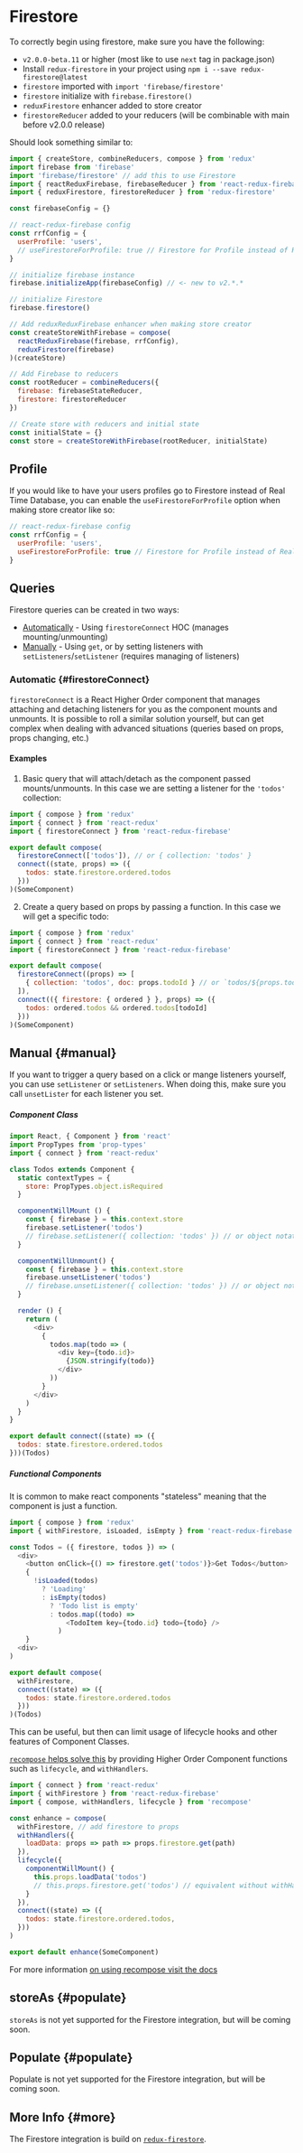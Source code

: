 # Firestore

To correctly begin using firestore, make sure you have the following:
* `v2.0.0-beta.11` or higher (most like to use `next` tag in package.json)
* Install `redux-firestore` in your project using `npm i --save redux-firestore@latest`
* `firestore` imported with `import 'firebase/firestore'`
* `firestore` initialize with `firebase.firestore()`
* `reduxFirestore` enhancer added to store creator
* `firestoreReducer` added to your reducers (will be combinable with main before v2.0.0 release)

Should look something similar to:

```js
import { createStore, combineReducers, compose } from 'redux'
import firebase from 'firebase'
import 'firebase/firestore' // add this to use Firestore
import { reactReduxFirebase, firebaseReducer } from 'react-redux-firebase'
import { reduxFirestore, firestoreReducer } from 'redux-firestore'

const firebaseConfig = {}

// react-redux-firebase config
const rrfConfig = {
  userProfile: 'users',
  // useFirestoreForProfile: true // Firestore for Profile instead of Realtime DB
}

// initialize firebase instance
firebase.initializeApp(firebaseConfig) // <- new to v2.*.*

// initialize Firestore
firebase.firestore()

// Add reduxReduxFirebase enhancer when making store creator
const createStoreWithFirebase = compose(
  reactReduxFirebase(firebase, rrfConfig),
  reduxFirestore(firebase)
)(createStore)

// Add Firebase to reducers
const rootReducer = combineReducers({
  firebase: firebaseStateReducer,
  firestore: firestoreReducer
})

// Create store with reducers and initial state
const initialState = {}
const store = createStoreWithFirebase(rootReducer, initialState)
```

## Profile

If you would like to have your users profiles go to Firestore instead of Real Time Database, you can enable the
`useFirestoreForProfile` option when making store creator like so:

```js
// react-redux-firebase config
const rrfConfig = {
  userProfile: 'users',
  useFirestoreForProfile: true // Firestore for Profile instead of Realtime DB
}
```

## Queries

Firestore queries can be created in two ways:

* [Automatically](#firestoreConnect) - Using `firestoreConnect` HOC (manages mounting/unmounting)
* [Manually](#manual) - Using `get`, or by setting listeners with `setListeners`/`setListener` (requires managing of listeners)

### Automatic {#firestoreConnect}

`firestoreConnect` is a React Higher Order component that manages attaching and detaching listeners for you as the component mounts and unmounts. It is possible to roll a similar solution yourself, but can get complex when dealing with advanced situations (queries based on props, props changing, etc.)

#### Examples
1. Basic query that will attach/detach as the component passed mounts/unmounts. In this case we are setting a listener for the `'todos'` collection:

  ```js
  import { compose } from 'redux'
  import { connect } from 'react-redux'
  import { firestoreConnect } from 'react-redux-firebase'

  export default compose(
    firestoreConnect(['todos']), // or { collection: 'todos' }
    connect((state, props) => ({
      todos: state.firestore.ordered.todos
    }))
  )(SomeComponent)
  ```

2. Create a query based on props by passing a function. In this case we will get a specific todo:

  ```js
  import { compose } from 'redux'
  import { connect } from 'react-redux'
  import { firestoreConnect } from 'react-redux-firebase'

  export default compose(
    firestoreConnect((props) => [
      { collection: 'todos', doc: props.todoId } // or `todos/${props.todoId}`
    ]),
    connect(({ firestore: { ordered } }, props) => ({
      todos: ordered.todos && ordered.todos[todoId]
    }))
  )(SomeComponent)
  ```

## Manual {#manual}

If you want to trigger a query based on a click or mange listeners yourself, you can use `setListener` or `setListeners`. When doing this, make sure you call `unsetLister` for each listener you set.

##### Component Class

```js
import React, { Component } from 'react'
import PropTypes from 'prop-types'
import { connect } from 'react-redux'

class Todos extends Component {
  static contextTypes = {
    store: PropTypes.object.isRequired
  }

  componentWillMount () {
    const { firebase } = this.context.store
    firebase.setListener('todos')
    // firebase.setListener({ collection: 'todos' }) // or object notation
  }

  componentWillUnmount() {
    const { firebase } = this.context.store
    firebase.unsetListener('todos')
    // firebase.unsetListener({ collection: 'todos' }) // or object notation
  }

  render () {
    return (
      <div>
        {
          todos.map(todo => (
            <div key={todo.id}>
              {JSON.stringify(todo)}
            </div>
          ))
        }
      </div>
    )
  }
}

export default connect((state) => ({
  todos: state.firestore.ordered.todos
}))(Todos)
```

##### Functional Components

It is common to make react components "stateless" meaning that the component is just a function.

```js
import { compose } from 'redux'
import { withFirestore, isLoaded, isEmpty } from 'react-redux-firebase'

const Todos = ({ firestore, todos }) => (
  <div>
    <button onClick={() => firestore.get('todos')}>Get Todos</button>
    {
      !isLoaded(todos)
        ? 'Loading'
        : isEmpty(todos)
          ? 'Todo list is empty'
          : todos.map((todo) =>
              <TodoItem key={todo.id} todo={todo} />
            )
    }
  <div>
)

export default compose(
  withFirestore,
  connect((state) => ({
    todos: state.firestore.ordered.todos
  }))
)(Todos)
```

This can be useful, but then can limit usage of lifecycle hooks and other features of Component Classes.


[`recompose` helps solve this](https://github.com/acdlite/recompose/blob/master/docs/API.md) by providing Higher Order Component functions such as `lifecycle`, and `withHandlers`.

```js
import { connect } from 'react-redux'
import { withFirestore } from 'react-redux-firebase'
import { compose, withHandlers, lifecycle } from 'recompose'

const enhance = compose(
  withFirestore, // add firestore to props
  withHandlers({
    loadData: props => path => props.firestore.get(path)
  }),
  lifecycle({
    componentWillMount() {
      this.props.loadData('todos')
      // this.props.firestore.get('todos') // equivalent without withHandlers
    }
  }),
  connect((state) => ({
    todos: state.firestore.ordered.todos,
  }))
)

export default enhance(SomeComponent)
```


For more information [on using recompose visit the docs](https://github.com/acdlite/recompose/blob/master/docs/API.md)

## storeAs {#populate}

`storeAs` is not yet supported for the Firestore integration, but will be coming soon.

## Populate {#populate}

Populate is not yet supported for the Firestore integration, but will be coming soon.

## More Info {#more}

The Firestore integration is build on [`redux-firestore`](https://github.com/prescottprue/redux-firestore).
